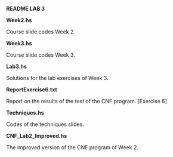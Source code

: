 **README LAB 3**

**Week2.hs**

Course slide codes Week 2.

**Week3.hs**

Course slide codes Week 3.

**Lab3.hs**

Solutions for the lab exercises of Week 3.

**ReportExercise6.txt**

Report on the results of the test of the CNF program. [Exercise 6]

**Techniques.hs**

Codes of the techniques slides.

**CNF_Lab2_Improved.hs**

The improved version of the CNF program of Week 2.